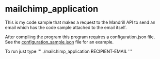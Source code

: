 mailchimp_application
=====================

This is my code sample that makes a request to the Mandrill API to send an email which has the code sample attached to the email itself.

After compiling the program this program requires a configuration.json file. See the [configuration_sample.json](configuration_sample.json) file for an example.

To run just type
'''
./mailchimp_application RECIPIENT-EMAIL
'''
